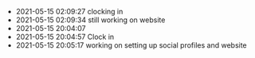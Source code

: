 - 2021-05-15 02:09:27 clocking in
- 2021-05-15 02:09:34 still working on website
- 2021-05-15 20:04:07
- 2021-05-15 20:04:57 Clock in
- 2021-05-15 20:05:17 working on setting up social profiles and website
